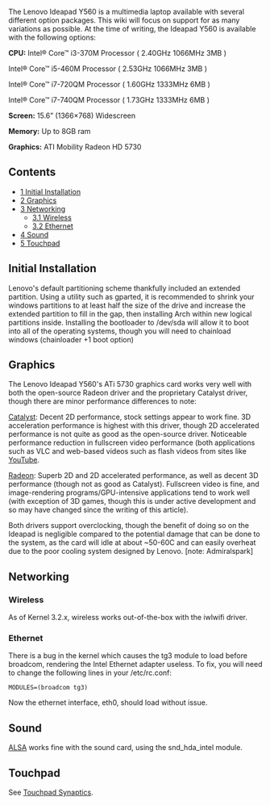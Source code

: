 The Lenovo Ideapad Y560 is a multimedia laptop available with several different option packages. This wiki will focus on support for as many variations as possible. At the time of writing, the Ideapad Y560 is available with the following options:

**CPU:** Intel® Core™ i3-370M Processor ( 2.40GHz 1066MHz 3MB )

Intel® Core™ i5-460M Processor ( 2.53GHz 1066MHz 3MB )

Intel® Core™ i7-720QM Processor ( 1.60GHz 1333MHz 6MB )

Intel® Core™ i7-740QM Processor ( 1.73GHz 1333MHz 6MB )

**Screen:** 15.6” (1366×768) Widescreen

**Memory:** Up to 8GB ram

**Graphics:** ATI Mobility Radeon HD 5730

## Contents

*   [1 Initial Installation](#Initial_Installation)
*   [2 Graphics](#Graphics)
*   [3 Networking](#Networking)
    *   [3.1 Wireless](#Wireless)
    *   [3.2 Ethernet](#Ethernet)
*   [4 Sound](#Sound)
*   [5 Touchpad](#Touchpad)

## Initial Installation

Lenovo's default partitioning scheme thankfully included an extended partition. Using a utility such as gparted, it is recommended to shrink your windows partitions to at least half the size of the drive and increase the extended partition to fill in the gap, then installing Arch within new logical partitions inside. Installing the bootloader to /dev/sda will allow it to boot into all of the operating systems, though you will need to chainload windows (chainloader +1 boot option)

## Graphics

The Lenovo Ideapad Y560's ATi 5730 graphics card works very well with both the open-source Radeon driver and the proprietary Catalyst driver, though there are minor performance differences to note:

[Catalyst](/index.php/Catalyst "Catalyst"): Decent 2D performance, stock settings appear to work fine. 3D acceleration performance is highest with this driver, though 2D accelerated performance is not quite as good as the open-source driver. Noticeable performance reduction in fullscreen video performance (both applications such as VLC and web-based videos such as flash videos from sites like [YouTube](http://www.youtube.com/).

[Radeon](/index.php/Radeon "Radeon"): Superb 2D and 2D accelerated performance, as well as decent 3D performance (though not as good as Catalyst). Fullscreen video is fine, and image-rendering programs/GPU-intensive applications tend to work well (with exception of 3D games, though this is under active development and so may have changed since the writing of this article).

Both drivers support overclocking, though the benefit of doing so on the Ideapad is negligible compared to the potential damage that can be done to the system, as the card will idle at about ~50-60C and can easily overheat due to the poor cooling system designed by Lenovo. [note: Admiralspark]

## Networking

### Wireless

As of Kernel 3.2.x, wireless works out-of-the-box with the iwlwifi driver.

### Ethernet

There is a bug in the kernel which causes the tg3 module to load before broadcom, rendering the Intel Ethernet adapter useless. To fix, you will need to change the following lines in your /etc/rc.conf:

```
MODULES=(broadcom tg3)

```

Now the ethernet interface, eth0, should load without issue.

## Sound

[ALSA](/index.php/ALSA "ALSA") works fine with the sound card, using the snd_hda_intel module.

## Touchpad

See [Touchpad Synaptics](/index.php/Touchpad_Synaptics "Touchpad Synaptics").